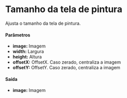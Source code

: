 # Tamanho da tela de pintura

Ajusta o tamanho da tela de pintura.

#### Parâmetros
* __image:__ Imagem
* __width:__ Largura 
* __height:__ Altura
* __offsetX:__ OffsetX. Caso zerado, centraliza a imagem
* __offsetY:__ OffsetY. Caso zerado, centraliza a imagem

#### Saída
* __image:__ Imagem
